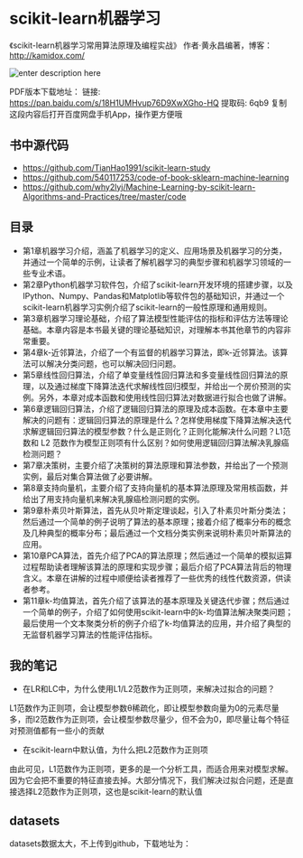 # scikit-learn机器学习
《scikit-learn机器学习常用算法原理及编程实战》 作者·黄永昌编著，博客：http://kamidox.com/

![enter description here](https://www.github.com/Valuebai/my-markdown-img/raw/master/小书匠/1573026397749.png)

PDF版本下载地址：
链接: https://pan.baidu.com/s/18H1UMHvup76D9XwXGho-HQ 提取码: 6qb9 复制这段内容后打开百度网盘手机App，操作更方便哦

## 书中源代码

- https://github.com/TianHao1991/scikit-learn-study
- https://github.com/540117253/code-of-book-sklearn-machine-learning
- https://github.com/why2lyj/Machine-Learning-by-scikit-learn-Algorithms-and-Practices/tree/master/code

## 目录

- 第1章机器学习介绍，涵盖了机器学习的定义、应用场景及机器学习的分类，并通过一个简单的示例，让读者了解机器学习的典型步骤和机器学习领域的一些专业术语。
- 第2章Python机器学习软件包，介绍了scikit-learn开发环境的搭建步骤，以及IPython、Numpy、Pandas和Matplotlib等软件包的基础知识，并通过一个scikit-learn机器学习实例介绍了scikit-learn的一般性原理和通用规则。
- 第3章机器学习理论基础，介绍了算法模型性能评估的指标和评估方法等理论基础。本章内容是本书最关键的理论基础知识，对理解本书其他章节的内容非常重要。
- 第4章k-近邻算法，介绍了一个有监督的机器学习算法，即k-近邻算法。该算法可以解决分类问题，也可以解决回归问题。
- 第5章线性回归算法，介绍了单变量线性回归算法和多变量线性回归算法的原理，以及通过梯度下降算法迭代求解线性回归模型，并给出一个房价预测的实例。另外，本章对成本函数和使用线性回归算法对数据进行拟合也做了讲解。
- 第6章逻辑回归算法，介绍了逻辑回归算法的原理及成本函数。在本章中主要解决的问题有：逻辑回归算法的原理是什么？怎样使用梯度下降算法解决迭代求解逻辑回归算法的模型参数？什么是正则化？正则化能解决什么问题？L1范数和 L2 范数作为模型正则项有什么区别？如何使用逻辑回归算法解决乳腺癌检测问题？
- 第7章决策树，主要介绍了决策树的算法原理和算法参数，并给出了一个预测实例，最后对集合算法做了必要讲解。
- 第8章支持向量机，主要介绍了支持向量机的基本算法原理及常用核函数，并给出了用支持向量机来解决乳腺癌检测问题的实例。
- 第9章朴素贝叶斯算法，首先从贝叶斯定理谈起，引入了朴素贝叶斯分类法；然后通过一个简单的例子说明了算法的基本原理；接着介绍了概率分布的概念及几种典型的概率分布；最后通过一个文档分类实例来说明朴素贝叶斯算法的应用。
- 第10章PCA算法，首先介绍了PCA的算法原理；然后通过一个简单的模拟运算过程帮助读者理解该算法的原理和实现步骤；最后介绍了PCA算法背后的物理含义。本章在讲解的过程中顺便给读者推荐了一些优秀的线性代数资源，供读者参考。
- 第11章k-均值算法，首先介绍了该算法的基本原理及关键迭代步骤；然后通过一个简单的例子，介绍了如何使用scikit-learn中的k-均值算法解决聚类问题；最后使用一个文本聚类分析的例子介绍了k-均值算法的应用，并介绍了典型的无监督机器学习算法的性能评估指标。


## 我的笔记

- 在LR和LC中，为什么使用L1/L2范数作为正则项，来解决过拟合的问题？

L1范数作为正则项，会让模型参数θ稀疏化，即让模型参数向量为0的元素尽量多，而l2范数作为正则项，会让模型参数尽量少，但不会为0，即尽量让每个特征对预测值都有一些小的贡献

- 在scikit-learn中默认值，为什么把L2范数作为正则项

由此可见，L1范数作为正则项，更多的是一个分析工具，而适合用来对模型求解。因为它会把不重要的特征直接去掉。大部分情况下，我们解决过拟合问题，还是直接选择L2范数作为正则项，这也是scikit-learn的默认值


## datasets
datasets数据太大，不上传到github，下载地址为：
